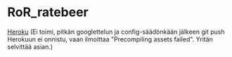 # RoR_ratebeer

[Heroku](https://raetbear.herokuapp.com/) (Ei toimi, pitkän googlettelun ja config-säädönkään jälkeen git push Herokuun ei onnistu, vaan ilmoittaa "Precompiling assets failed". Yritän selvittää asian.)
